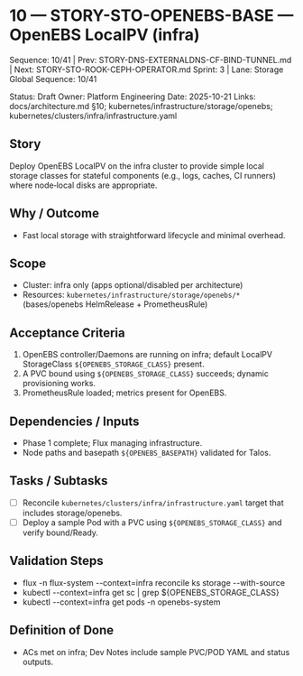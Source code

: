 # 10 — STORY-STO-OPENEBS-BASE — OpenEBS LocalPV (infra)

Sequence: 10/41 | Prev: STORY-DNS-EXTERNALDNS-CF-BIND-TUNNEL.md | Next: STORY-STO-ROOK-CEPH-OPERATOR.md
Sprint: 3 | Lane: Storage
Global Sequence: 10/41

Status: Draft
Owner: Platform Engineering
Date: 2025-10-21
Links: docs/architecture.md §10; kubernetes/infrastructure/storage/openebs; kubernetes/clusters/infra/infrastructure.yaml

## Story
Deploy OpenEBS LocalPV on the infra cluster to provide simple local storage classes for stateful components (e.g., logs, caches, CI runners) where node‑local disks are appropriate.

## Why / Outcome
- Fast local storage with straightforward lifecycle and minimal overhead.

## Scope
- Cluster: infra only (apps optional/disabled per architecture)
- Resources: `kubernetes/infrastructure/storage/openebs/*` (bases/openebs HelmRelease + PrometheusRule)

## Acceptance Criteria
1) OpenEBS controller/Daemons are running on infra; default LocalPV StorageClass `${OPENEBS_STORAGE_CLASS}` present.
2) A PVC bound using `${OPENEBS_STORAGE_CLASS}` succeeds; dynamic provisioning works.
3) PrometheusRule loaded; metrics present for OpenEBS.

## Dependencies / Inputs
- Phase 1 complete; Flux managing infrastructure.
- Node paths and basepath `${OPENEBS_BASEPATH}` validated for Talos.

## Tasks / Subtasks
- [ ] Reconcile `kubernetes/clusters/infra/infrastructure.yaml` target that includes storage/openebs.
- [ ] Deploy a sample Pod with a PVC using `${OPENEBS_STORAGE_CLASS}` and verify bound/Ready.

## Validation Steps
- flux -n flux-system --context=infra reconcile ks storage --with-source
- kubectl --context=infra get sc | grep ${OPENEBS_STORAGE_CLASS}
- kubectl --context=infra get pods -n openebs-system

## Definition of Done
- ACs met on infra; Dev Notes include sample PVC/POD YAML and status outputs.
